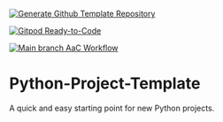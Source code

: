 [![Generate Github Template Repository](https://img.shields.io/badge/Github-Generate--Repository--From--Code-brightgreen?logo=github)](https://github.com/Coffee2Bits/Python-Project-Template/generate)

[![Gitpod Ready-to-Code](https://img.shields.io/badge/Gitpod-Ready--to--Code-blue?logo=gitpod)](https://gitpod.io/from-referrer/)

[![Main branch AaC Workflow](https://github.com/jondavid-black/AaC/actions/workflows/main-branch.yml/badge.svg)](https://github.com/jondavid-black/AaC/actions/workflows/main-branch.yml)

# Python-Project-Template
A quick and easy starting point for new Python projects.
